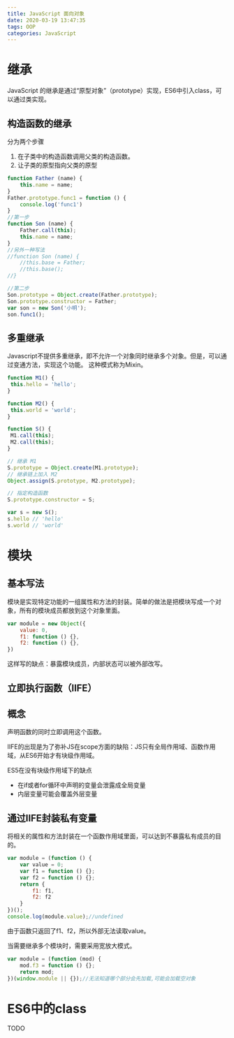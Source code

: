 ```yaml
---
title: JavaScript 面向对象
date: 2020-03-19 13:47:35
tags: OOP
categories: JavaScript
---
```


# 继承

JavaScript 的继承是通过“原型对象”（prototype）实现，ES6中引入class，可以通过类实现。

## 构造函数的继承

分为两个步骤

1. 在子类中的构造函数调用父类的构造函数。
2. 让子类的原型指向父类的原型

```js
function Father (name) {
	this.name = name;
}
Father.prototype.func1 = function () {
	console.log('func1')
}
//第一步
function Son (name) {
	Father.call(this);
	this.name = name;
}
//另外一种写法
//function Son (name) {
	//this.base = Father;
	//this.base();
//}

//第二步
Son.prototype = Object.create(Father.prototype);
Son.prototype.constructor = Father;
var son = new Son('小明');
son.func1();

```

## 多重继承

Javascript不提供多重继承，即不允许一个对象同时继承多个对象。但是，可以通过变通方法，实现这个功能。 这种模式称为Mixin。

 ```js
function M1() {
  this.hello = 'hello';
}

function M2() {
  this.world = 'world';
}

function S() {
  M1.call(this);
  M2.call(this);
}

// 继承 M1
S.prototype = Object.create(M1.prototype);
// 继承链上加入 M2
Object.assign(S.prototype, M2.prototype);

// 指定构造函数
S.prototype.constructor = S;

var s = new S();
s.hello // 'hello'
s.world // 'world'
 ```

# 模块

## 基本写法

模块是实现特定功能的一组属性和方法的封装。简单的做法是把模块写成一个对象，所有的模块成员都放到这个对象里面。

```js
var module = new Object({
	value: 0,
	f1: function () {},
	f2: function () {},
})
```

这样写的缺点：暴露模块成员，内部状态可以被外部改写。

## 立即执行函数（IIFE）

## 概念

声明函数的同时立即调用这个函数。

IIFE的出现是为了弥补JS在scope方面的缺陷：JS只有全局作用域、函数作用域，从ES6开始才有块级作用域。

ES5在没有块级作用域下的缺点

- 在if或者for循环中声明的变量会泄露成全局变量
- 内层变量可能会覆盖外层变量

## 通过IIFE封装私有变量

将相关的属性和方法封装在一个函数作用域里面，可以达到不暴露私有成员的目的。

```js
var module = (function () {
	var value = 0;
	var f1 = function () {};
	var f2 = function () {};
	return {
		f1: f1,
		f2: f2
	}
})();
console.log(module.value);//undefined
```

由于函数只返回了f1、f2，所以外部无法读取value。

当需要继承多个模块时，需要采用宽放大模式。

```javascript
var module = (function (mod) {
	mod.f3 = function () {};
	return mod;
})(window.module || {});//无法知道哪个部分会先加载,可能会加载空对象

```

# ES6中的class

TODO